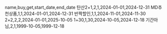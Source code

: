 name,buy,get,start_date,end_date
탄산2+1,2,1,2024-01-01,2024-12-31
MD추천상품,1,1,2024-01-01,2024-12-31
반짝할인,1,1,2024-11-01,2024-11-30
2+2,2,2,2024-01-01,2025-10-05
1+30,1,30,2024-10-05,2024-12-18
기간아님,2,1,1999-10-05,1999-12-18
